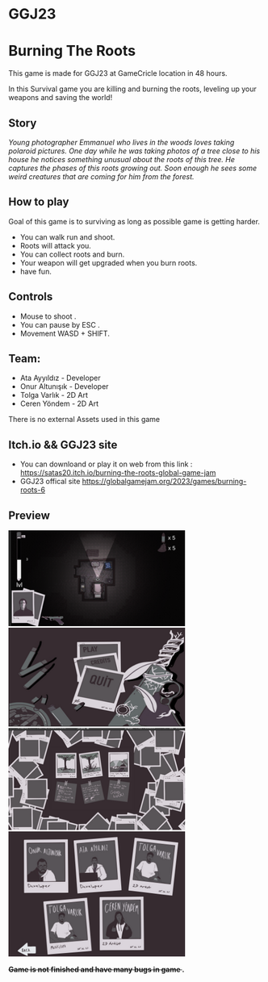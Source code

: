 # GGJ23
# Burning The Roots
This game is made for GGJ23 at GameCricle location in 48 hours.

In this Survival  game you are killing and burning the roots, leveling up your weapons and saving the world!

## Story
<p><em>Young photographer Emmanuel who lives in the woods loves taking polaroid pictures. One day while he was taking photos of a tree close to his house he notices something unusual about the roots of this tree. He captures the phases of this roots growing out. Soon enough he sees some weird creatures that are coming for him from the forest.&nbsp;</em></p>

## How to play 
Goal of this game is to surviving as long as possible game is getting harder.
-  You can walk run and shoot.
-  Roots will attack you.
-  You can collect roots and burn.
-  Your weapon will get upgraded when you burn roots.
-  have fun.<br/>

## Controls
-  Mouse to shoot .
-  You can pause by ESC .
-  Movement  WASD + SHIFT.

## Team:
-  Ata Ayyıldız - Developer  
-  Onur Altunışık - Developer 
-  Tolga Varlık - 2D Art
-  Ceren Yöndem - 2D Art

There is no external  Assets used in this game 

## Itch.io && GGJ23 site
-  You can downloand or play it  on web from this link : https://satas20.itch.io/burning-the-roots-global-game-jam
-  GGJ23  offical site https://globalgamejam.org/2023/games/burning-roots-6

## Preview
<p >
  <img src="ScreenShots/ss1.png" width="350" >
  <img src="ScreenShots/ss2.png" width="350" >
  <img src="ScreenShots/ss3.png" width="350" >
  <img src="ScreenShots/ss4.png" width="350" >
</p>

<p><strong><del>Game is not finished and have many bugs in game </del>.</strong></p>
